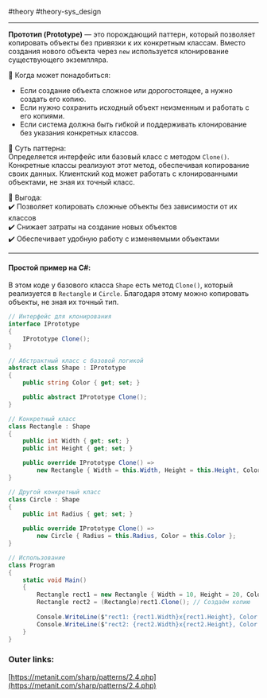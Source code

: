 #theory #theory-sys_design
 
---
**Прототип (Prototype)** — это порождающий паттерн, который позволяет копировать объекты без привязки к их конкретным классам. Вместо создания нового объекта через `new` используется клонирование существующего экземпляра.

📌 Когда может понадобиться:  
- Если создание объекта сложное или дорогостоящее, а нужно создать его копию.  
- Если нужно сохранить исходный объект неизменным и работать с его копиями.  
- Если система должна быть гибкой и поддерживать клонирование без указания конкретных классов.

📌 Суть паттерна:  
Определяется интерфейс или базовый класс с методом `Clone()`. Конкретные классы реализуют этот метод, обеспечивая копирование своих данных. Клиентский код может работать с клонированными объектами, не зная их точный класс.

📌 Выгода:  
✔️ Позволяет копировать сложные объекты без зависимости от их классов  
✔️ Снижает затраты на создание новых объектов  
✔️ Обеспечивает удобную работу с изменяемыми объектами  

---
#### Простой пример на C#:
В этом коде у базового класса `Shape` есть метод `Clone()`, который реализуется в `Rectangle` и `Circle`. Благодаря этому можно копировать объекты, не зная их точный тип.

```csharp
// Интерфейс для клонирования
interface IPrototype
{
    IPrototype Clone();
}

// Абстрактный класс с базовой логикой
abstract class Shape : IPrototype
{
    public string Color { get; set; }

    public abstract IPrototype Clone();
}

// Конкретный класс
class Rectangle : Shape
{
    public int Width { get; set; }
    public int Height { get; set; }

    public override IPrototype Clone() =>
        new Rectangle { Width = this.Width, Height = this.Height, Color = this.Color };
}

// Другой конкретный класс
class Circle : Shape
{
    public int Radius { get; set; }

    public override IPrototype Clone() =>
        new Circle { Radius = this.Radius, Color = this.Color };
}

// Использование
class Program
{
    static void Main()
    {
        Rectangle rect1 = new Rectangle { Width = 10, Height = 20, Color = "Red" };
        Rectangle rect2 = (Rectangle)rect1.Clone(); // Создаём копию
        
        Console.WriteLine($"rect1: {rect1.Width}x{rect1.Height}, Color: {rect1.Color}");
        Console.WriteLine($"rect2: {rect2.Width}x{rect2.Height}, Color: {rect2.Color}");
    }
}
````

### Outer links:
[https://metanit.com/sharp/patterns/2.4.php](https://metanit.com/sharp/patterns/2.4.php)